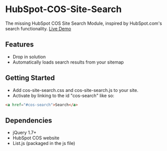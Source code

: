 # HubSpot-COS-Site-Search
The missing HubSpot COS Site Search Module, inspired by HubSpot.com's search functionality.
[Live Demo](https://www.growwithsms.com/)

## Features
* Drop in solution
* Automatically loads search results from your sitemap

## Getting Started
* Add cos-site-search.css and cos-site-search.js to your site.
* Activate by linking to the id "cos-search" like so:
```html 
<a href="#cos-search">Search</a>
```

## Dependencies
* jQuery 1.7+
* HubSpot COS website
* List.js (packaged in the js file)